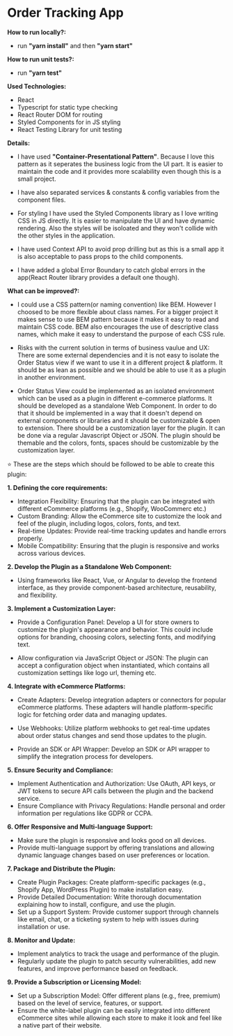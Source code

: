 # Order Tracking App

**How to run locally?:**

- run **"yarn install"** and then **"yarn start"**

**How to run unit tests?:**

- run **"yarn test"**

**Used Technologies:**

- React
- Typescript for static type checking
- React Router DOM for routing
- Styled Components for in JS styling
- React Testing Library for unit testing

**Details:**

- I have used **"Container-Presentational Pattern"**. Because I love this pattern as it seperates the business logic from the UI part. It is easier to maintain the code and it provides more scalability even though this is a small project.

- I have also separated services & constants & config variables from the component files.

- For styling I have used the Styled Components library as I love writing CSS in JS directly. It is easier to manipulate the UI and have dynamic rendering. Also the styles will be isoloated and they won't collide with the other styles in the application.

- I have used Context API to avoid prop drilling but as this is a small app it is also acceptable to pass props to the child components.

- I have added a global Error Boundary to catch global errors in the app(React Router library provides a default one though).

**What can be improved?:**

- I could use a CSS pattern(or naming convention) like BEM. However I choosed to be more flexible about class names. For a bigger project it makes sense to use BEM pattern because it makes it easy to read and maintain CSS code. BEM also encourages the use of descriptive class names, which make it easy to understand the purpose of each CSS rule.

- Risks with the current solution in terms of business vaulue and UX: There are some external dependencies and it is not easy to isolate the Order Status view if we want to use it in a different project & platform. It should be as lean as possible and we should be able to use it as a plugin in another environment.

- Order Status View could be implemented as an isolated environment which can be used as a plugin in different e-commerce platforms. It should be developed as a standalone Web Component. In order to do that it should be implemented in a way that it doesn't depend on external components or libraries and it should be customizable & open to extension. There should be a customization layer for the plugin. It can be done via a regular Javascript Object or JSON. The plugin should be themable and the colors, fonts, spaces should be customizable by the customization layer.

⭐ These are the steps which should be followed to be able to create this plugin:

**1. Defining the core requirements:**

- Integration Flexibility: Ensuring that the plugin can be integrated with different eCommerce platforms (e.g., Shopify, WooCommerc etc.)
- Custom Branding: Allow the eCommerce site to customize the look and feel of the plugin, including logos, colors, fonts, and text.
- Real-time Updates: Provide real-time tracking updates and handle errors properly.
- Mobile Compatibility: Ensuring that the plugin is responsive and works across various devices.

**2. Develop the Plugin as a Standalone Web Component:**

- Using frameworks like React, Vue, or Angular to develop the frontend interface, as they provide component-based architecture, reusability, and flexibility.

**3. Implement a Customization Layer:**

- Provide a Configuration Panel: Develop a UI for store owners to customize the plugin's appearance and behavior. This could include options for branding, choosing colors, selecting fonts, and modifying text.

- Allow configuration via JavaScript Object or JSON: The plugin can accept a configuration object when instantiated, which contains all customization settings like logo url, theming etc.

**4. Integrate with eCommerce Platforms:**

- Create Adapters: Develop integration adapters or connectors for popular eCommerce platforms. These adapters will handle platform-specific logic for fetching order data and managing updates.

- Use Webhooks: Utilize platform webhooks to get real-time updates about order status changes and send those updates to the plugin.

- Provide an SDK or API Wrapper: Develop an SDK or API wrapper to simplify the integration process for developers.

**5. Ensure Security and Compliance:**

- Implement Authentication and Authorization: Use OAuth, API keys, or JWT tokens to secure API calls between the plugin and the backend service.
- Ensure Compliance with Privacy Regulations: Handle personal and order information per regulations like GDPR or CCPA.

**6. Offer Responsive and Multi-language Support:**

- Make sure the plugin is responsive and looks good on all devices.
- Provide multi-language support by offering translations and allowing dynamic language changes based on user preferences or location.

**7. Package and Distribute the Plugin:**

- Create Plugin Packages: Create platform-specific packages (e.g., Shopify App, WordPress Plugin) to make installation easy.
- Provide Detailed Documentation: Write thorough documentation explaining how to install, configure, and use the plugin.
- Set up a Support System: Provide customer support through channels like email, chat, or a ticketing system to help with issues during installation or use.

**8. Monitor and Update:**

- Implement analytics to track the usage and performance of the plugin.
- Regularly update the plugin to patch security vulnerabilities, add new features, and improve performance based on feedback.

**9. Provide a Subscription or Licensing Model:**

- Set up a Subscription Model: Offer different plans (e.g., free, premium) based on the level of service, features, or support.
- Ensure the white-label plugin can be easily integrated into different eCommerce sites while allowing each store to make it look and feel like a native part of their website.

